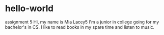  # hello-world
assignment 5
 Hi, my name is Mia Lacey5
 I'm a junior in college going for my bachelor's in CS. 
 I like  to read books in my spare time and listen to music. 
 
